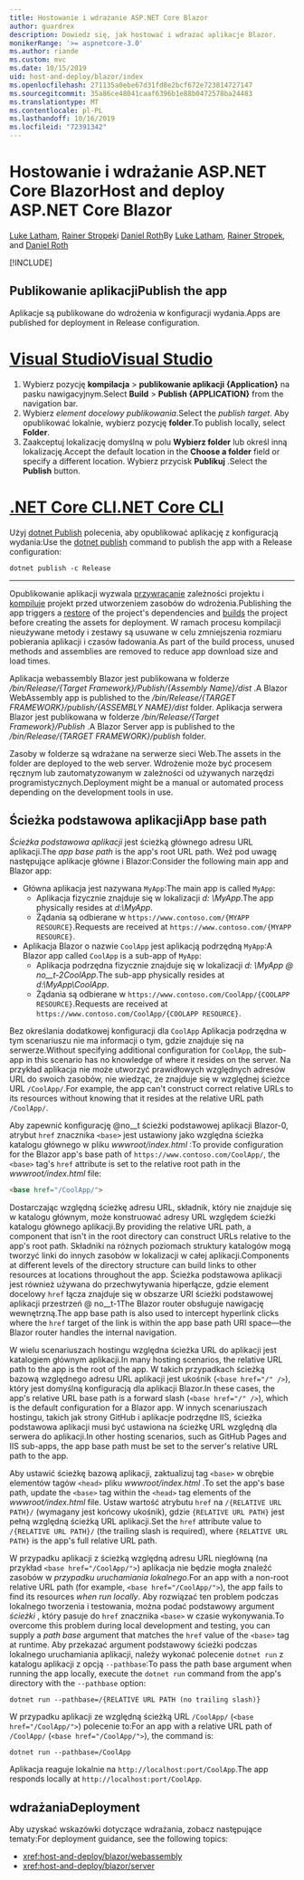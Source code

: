 ```yaml
---
title: Hostowanie i wdrażanie ASP.NET Core Blazor
author: guardrex
description: Dowiedz się, jak hostować i wdrażać aplikacje Blazor.
monikerRange: '>= aspnetcore-3.0'
ms.author: riande
ms.custom: mvc
ms.date: 10/15/2019
uid: host-and-deploy/blazor/index
ms.openlocfilehash: 271135a0ebe67d31fd8e2bcf672e723814727147
ms.sourcegitcommit: 35a86ce48041caaf6396b1e88b0472578ba24483
ms.translationtype: MT
ms.contentlocale: pl-PL
ms.lasthandoff: 10/16/2019
ms.locfileid: "72391342"
---
```

# <a name="host-and-deploy-aspnet-core-blazor"></a><span data-ttu-id="703cc-103">Hostowanie i wdrażanie ASP.NET Core Blazor</span><span class="sxs-lookup"><span data-stu-id="703cc-103">Host and deploy ASP.NET Core Blazor</span></span>

<span data-ttu-id="703cc-104">[Luke Latham](https://github.com/guardrex), [Rainer Stropek](https://www.timecockpit.com)i [Daniel Roth](https://github.com/danroth27)</span><span class="sxs-lookup"><span data-stu-id="703cc-104">By [Luke Latham](https://github.com/guardrex), [Rainer Stropek](https://www.timecockpit.com), and [Daniel Roth](https://github.com/danroth27)</span></span>

[!INCLUDE[](~/includes/blazorwasm-preview-notice.md)]

## <a name="publish-the-app"></a><span data-ttu-id="703cc-105">Publikowanie aplikacji</span><span class="sxs-lookup"><span data-stu-id="703cc-105">Publish the app</span></span>

<span data-ttu-id="703cc-106">Aplikacje są publikowane do wdrożenia w konfiguracji wydania.</span><span class="sxs-lookup"><span data-stu-id="703cc-106">Apps are published for deployment in Release configuration.</span></span>

# <a name="visual-studiotabvisual-studio"></a>[<span data-ttu-id="703cc-107">Visual Studio</span><span class="sxs-lookup"><span data-stu-id="703cc-107">Visual Studio</span></span>](#tab/visual-studio)

1. <span data-ttu-id="703cc-108">Wybierz pozycję **kompilacja** > **publikowanie aplikacji {Application}** na pasku nawigacyjnym.</span><span class="sxs-lookup"><span data-stu-id="703cc-108">Select **Build** > **Publish {APPLICATION}** from the navigation bar.</span></span>
1. <span data-ttu-id="703cc-109">Wybierz *element docelowy publikowania*.</span><span class="sxs-lookup"><span data-stu-id="703cc-109">Select the *publish target*.</span></span> <span data-ttu-id="703cc-110">Aby opublikować lokalnie, wybierz pozycję **folder**.</span><span class="sxs-lookup"><span data-stu-id="703cc-110">To publish locally, select **Folder**.</span></span>
1. <span data-ttu-id="703cc-111">Zaakceptuj lokalizację domyślną w polu **Wybierz folder** lub określ inną lokalizację.</span><span class="sxs-lookup"><span data-stu-id="703cc-111">Accept the default location in the **Choose a folder** field or specify a different location.</span></span> <span data-ttu-id="703cc-112">Wybierz przycisk **Publikuj** .</span><span class="sxs-lookup"><span data-stu-id="703cc-112">Select the **Publish** button.</span></span>

# <a name="net-core-clitabnetcore-cli"></a>[<span data-ttu-id="703cc-113">.NET Core CLI</span><span class="sxs-lookup"><span data-stu-id="703cc-113">.NET Core CLI</span></span>](#tab/netcore-cli)

<span data-ttu-id="703cc-114">Użyj [dotnet Publish](/dotnet/core/tools/dotnet-publish) polecenia, aby opublikować aplikację z konfiguracją wydania:</span><span class="sxs-lookup"><span data-stu-id="703cc-114">Use the [dotnet publish](/dotnet/core/tools/dotnet-publish) command to publish the app with a Release configuration:</span></span>

```dotnetcli
dotnet publish -c Release
```

---

<span data-ttu-id="703cc-115">Opublikowanie aplikacji wyzwala [przywracanie](/dotnet/core/tools/dotnet-restore) zależności projektu i [kompiluje](/dotnet/core/tools/dotnet-build) projekt przed utworzeniem zasobów do wdrożenia.</span><span class="sxs-lookup"><span data-stu-id="703cc-115">Publishing the app triggers a [restore](/dotnet/core/tools/dotnet-restore) of the project's dependencies and [builds](/dotnet/core/tools/dotnet-build) the project before creating the assets for deployment.</span></span> <span data-ttu-id="703cc-116">W ramach procesu kompilacji nieużywane metody i zestawy są usuwane w celu zmniejszenia rozmiaru pobierania aplikacji i czasów ładowania.</span><span class="sxs-lookup"><span data-stu-id="703cc-116">As part of the build process, unused methods and assemblies are removed to reduce app download size and load times.</span></span>

<span data-ttu-id="703cc-117">Aplikacja webassembly Blazor jest publikowana w folderze */bin/Release/{Target Framework}/Publish/{Assembly Name}/dist* .</span><span class="sxs-lookup"><span data-stu-id="703cc-117">A Blazor WebAssembly app is published to the */bin/Release/{TARGET FRAMEWORK}/publish/{ASSEMBLY NAME}/dist* folder.</span></span> <span data-ttu-id="703cc-118">Aplikacja serwera Blazor jest publikowana w folderze */bin/Release/{Target Framework}/Publish* .</span><span class="sxs-lookup"><span data-stu-id="703cc-118">A Blazor Server app is published to the */bin/Release/{TARGET FRAMEWORK}/publish* folder.</span></span>

<span data-ttu-id="703cc-119">Zasoby w folderze są wdrażane na serwerze sieci Web.</span><span class="sxs-lookup"><span data-stu-id="703cc-119">The assets in the folder are deployed to the web server.</span></span> <span data-ttu-id="703cc-120">Wdrożenie może być procesem ręcznym lub zautomatyzowanym w zależności od używanych narzędzi programistycznych.</span><span class="sxs-lookup"><span data-stu-id="703cc-120">Deployment might be a manual or automated process depending on the development tools in use.</span></span>

## <a name="app-base-path"></a><span data-ttu-id="703cc-121">Ścieżka podstawowa aplikacji</span><span class="sxs-lookup"><span data-stu-id="703cc-121">App base path</span></span>

<span data-ttu-id="703cc-122">*Ścieżka podstawowa aplikacji* jest ścieżką głównego adresu URL aplikacji.</span><span class="sxs-lookup"><span data-stu-id="703cc-122">The *app base path* is the app's root URL path.</span></span> <span data-ttu-id="703cc-123">Weź pod uwagę następujące aplikacje główne i Blazor:</span><span class="sxs-lookup"><span data-stu-id="703cc-123">Consider the following main app and Blazor app:</span></span>

* <span data-ttu-id="703cc-124">Główna aplikacja jest nazywana `MyApp`:</span><span class="sxs-lookup"><span data-stu-id="703cc-124">The main app is called `MyApp`:</span></span>
  * <span data-ttu-id="703cc-125">Aplikacja fizycznie znajduje się w lokalizacji *d: \\MyApp*.</span><span class="sxs-lookup"><span data-stu-id="703cc-125">The app physically resides at *d:\\MyApp*.</span></span>
  * <span data-ttu-id="703cc-126">Żądania są odbierane w `https://www.contoso.com/{MYAPP RESOURCE}`.</span><span class="sxs-lookup"><span data-stu-id="703cc-126">Requests are received at `https://www.contoso.com/{MYAPP RESOURCE}`.</span></span>
* <span data-ttu-id="703cc-127">Aplikacja Blazor o nazwie `CoolApp` jest aplikacją podrzędną `MyApp`:</span><span class="sxs-lookup"><span data-stu-id="703cc-127">A Blazor app called `CoolApp` is a sub-app of `MyApp`:</span></span>
  * <span data-ttu-id="703cc-128">Aplikacja podrzędna fizycznie znajduje się w lokalizacji *d: \\MyApp @ no__t-2CoolApp*.</span><span class="sxs-lookup"><span data-stu-id="703cc-128">The sub-app physically resides at *d:\\MyApp\\CoolApp*.</span></span>
  * <span data-ttu-id="703cc-129">Żądania są odbierane w `https://www.contoso.com/CoolApp/{COOLAPP RESOURCE}`.</span><span class="sxs-lookup"><span data-stu-id="703cc-129">Requests are received at `https://www.contoso.com/CoolApp/{COOLAPP RESOURCE}`.</span></span>

<span data-ttu-id="703cc-130">Bez określania dodatkowej konfiguracji dla `CoolApp` Aplikacja podrzędna w tym scenariuszu nie ma informacji o tym, gdzie znajduje się na serwerze.</span><span class="sxs-lookup"><span data-stu-id="703cc-130">Without specifying additional configuration for `CoolApp`, the sub-app in this scenario has no knowledge of where it resides on the server.</span></span> <span data-ttu-id="703cc-131">Na przykład aplikacja nie może utworzyć prawidłowych względnych adresów URL do swoich zasobów, nie wiedząc, że znajduje się w względnej ścieżce URL `/CoolApp/`.</span><span class="sxs-lookup"><span data-stu-id="703cc-131">For example, the app can't construct correct relative URLs to its resources without knowing that it resides at the relative URL path `/CoolApp/`.</span></span>

<span data-ttu-id="703cc-132">Aby zapewnić konfigurację @no__t ścieżki podstawowej aplikacji Blazor-0, atrybut `href` znacznika `<base>` jest ustawiony jako względna ścieżka katalogu głównego w pliku *wwwroot/index.html* :</span><span class="sxs-lookup"><span data-stu-id="703cc-132">To provide configuration for the Blazor app's base path of `https://www.contoso.com/CoolApp/`, the `<base>` tag's `href` attribute is set to the relative root path in the *wwwroot/index.html* file:</span></span>

```html
<base href="/CoolApp/">
```

<span data-ttu-id="703cc-133">Dostarczając względną ścieżkę adresu URL, składnik, który nie znajduje się w katalogu głównym, może konstruować adresy URL względem ścieżki katalogu głównego aplikacji.</span><span class="sxs-lookup"><span data-stu-id="703cc-133">By providing the relative URL path, a component that isn't in the root directory can construct URLs relative to the app's root path.</span></span> <span data-ttu-id="703cc-134">Składniki na różnych poziomach struktury katalogów mogą tworzyć linki do innych zasobów w lokalizacji w całej aplikacji.</span><span class="sxs-lookup"><span data-stu-id="703cc-134">Components at different levels of the directory structure can build links to other resources at locations throughout the app.</span></span> <span data-ttu-id="703cc-135">Ścieżka podstawowa aplikacji jest również używana do przechwytywania hiperłącze, gdzie element docelowy `href` łącza znajduje się w obszarze URI ścieżki podstawowej aplikacji przestrzeń @ no__t-1The Blazor router obsługuje nawigację wewnętrzną.</span><span class="sxs-lookup"><span data-stu-id="703cc-135">The app base path is also used to intercept hyperlink clicks where the `href` target of the link is within the app base path URI space&mdash;the Blazor router handles the internal navigation.</span></span>

<span data-ttu-id="703cc-136">W wielu scenariuszach hostingu względna ścieżka URL do aplikacji jest katalogiem głównym aplikacji.</span><span class="sxs-lookup"><span data-stu-id="703cc-136">In many hosting scenarios, the relative URL path to the app is the root of the app.</span></span> <span data-ttu-id="703cc-137">W takich przypadkach ścieżką bazową względnego adresu URL aplikacji jest ukośnik (`<base href="/" />`), który jest domyślną konfiguracją dla aplikacji Blazor.</span><span class="sxs-lookup"><span data-stu-id="703cc-137">In these cases, the app's relative URL base path is a forward slash (`<base href="/" />`), which is the default configuration for a Blazor app.</span></span> <span data-ttu-id="703cc-138">W innych scenariuszach hostingu, takich jak strony GitHub i aplikacje podrzędne IIS, ścieżka podstawowa aplikacji musi być ustawiona na ścieżkę URL względną dla serwera do aplikacji.</span><span class="sxs-lookup"><span data-stu-id="703cc-138">In other hosting scenarios, such as GitHub Pages and IIS sub-apps, the app base path must be set to the server's relative URL path to the app.</span></span>

<span data-ttu-id="703cc-139">Aby ustawić ścieżkę bazową aplikacji, zaktualizuj tag `<base>` w obrębie elementów tagów `<head>` pliku *wwwroot/index.html* .</span><span class="sxs-lookup"><span data-stu-id="703cc-139">To set the app's base path, update the `<base>` tag within the `<head>` tag elements of the *wwwroot/index.html* file.</span></span> <span data-ttu-id="703cc-140">Ustaw wartość atrybutu `href` na `/{RELATIVE URL PATH}/` (wymagany jest końcowy ukośnik), gdzie `{RELATIVE URL PATH}` jest pełną względną ścieżką URL aplikacji.</span><span class="sxs-lookup"><span data-stu-id="703cc-140">Set the `href` attribute value to `/{RELATIVE URL PATH}/` (the trailing slash is required), where `{RELATIVE URL PATH}` is the app's full relative URL path.</span></span>

<span data-ttu-id="703cc-141">W przypadku aplikacji z ścieżką względną adresu URL niegłówną (na przykład `<base href="/CoolApp/">`) aplikacja nie będzie mogła znaleźć zasobów w *przypadku uruchamiania lokalnego*.</span><span class="sxs-lookup"><span data-stu-id="703cc-141">For an app with a non-root relative URL path (for example, `<base href="/CoolApp/">`), the app fails to find its resources *when run locally*.</span></span> <span data-ttu-id="703cc-142">Aby rozwiązać ten problem podczas lokalnego tworzenia i testowania, można podać podstawowy argument *ścieżki* , który pasuje do `href` znacznika `<base>` w czasie wykonywania.</span><span class="sxs-lookup"><span data-stu-id="703cc-142">To overcome this problem during local development and testing, you can supply a *path base* argument that matches the `href` value of the `<base>` tag at runtime.</span></span> <span data-ttu-id="703cc-143">Aby przekazać argument podstawowy ścieżki podczas lokalnego uruchamiania aplikacji, należy wykonać polecenie `dotnet run` z katalogu aplikacji z opcją `--pathbase`:</span><span class="sxs-lookup"><span data-stu-id="703cc-143">To pass the path base argument when running the app locally, execute the `dotnet run` command from the app's directory with the `--pathbase` option:</span></span>

```dotnetcli
dotnet run --pathbase=/{RELATIVE URL PATH (no trailing slash)}
```

<span data-ttu-id="703cc-144">W przypadku aplikacji ze względną ścieżką URL `/CoolApp/` (`<base href="/CoolApp/">`) polecenie to:</span><span class="sxs-lookup"><span data-stu-id="703cc-144">For an app with a relative URL path of `/CoolApp/` (`<base href="/CoolApp/">`), the command is:</span></span>

```dotnetcli
dotnet run --pathbase=/CoolApp
```

<span data-ttu-id="703cc-145">Aplikacja reaguje lokalnie na `http://localhost:port/CoolApp`.</span><span class="sxs-lookup"><span data-stu-id="703cc-145">The app responds locally at `http://localhost:port/CoolApp`.</span></span>

## <a name="deployment"></a><span data-ttu-id="703cc-146">wdrażania</span><span class="sxs-lookup"><span data-stu-id="703cc-146">Deployment</span></span>

<span data-ttu-id="703cc-147">Aby uzyskać wskazówki dotyczące wdrażania, zobacz następujące tematy:</span><span class="sxs-lookup"><span data-stu-id="703cc-147">For deployment guidance, see the following topics:</span></span>

* <xref:host-and-deploy/blazor/webassembly>
* <xref:host-and-deploy/blazor/server>
